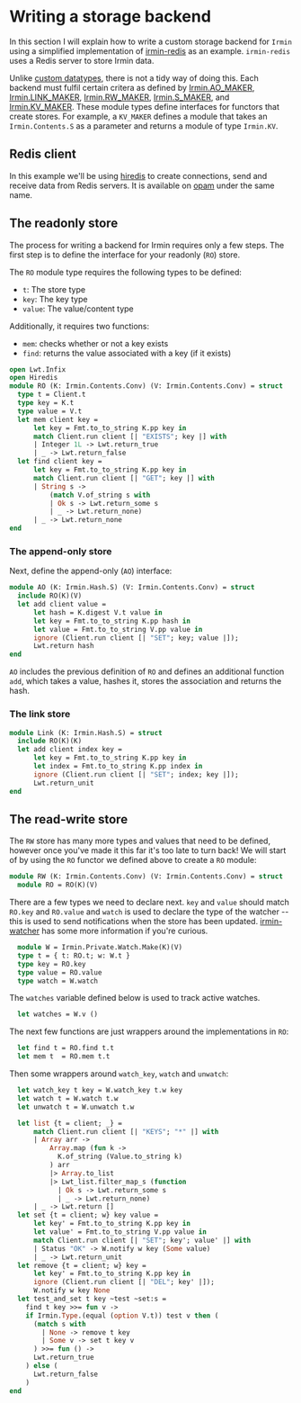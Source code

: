 # Writing a storage backend

In this section I will explain how to write a custom storage backend for `Irmin` using a simplified implementation of [irmin-redis](https://github.com/zshipko/irmin-redis) as an example. `irmin-redis` uses a Redis server to store Irmin data.

Unlike [custom datatypes](/Contents), there is not a tidy way of doing this. Each backend must fulfil certain critera as defined by [Irmin.AO_MAKER](https://mirage.github.io/irmin/irmin/Irmin/module-type-AO_MAKER/index.html), [Irmin.LINK_MAKER](https://mirage.github.io/irmin/irmin/Irmin/module-type-LINK_MAKER/index.html), [Irmin.RW_MAKER](https://mirage.github.io/irmin/irmin/Irmin/module-type-RW_MAKER/index.html), [Irmin.S_MAKER](https://mirage.github.io/irmin/irmin/Irmin/module-type-S_MAKER/index.html), and [Irmin.KV_MAKER](https://mirage.github.io/irmin/irmin/Irmin/module-type-KV_MAKER/index.html). These module types define interfaces for functors that create stores. For example, a `KV_MAKER` defines a module that takes an `Irmin.Contents.S` as a parameter and returns a module of type `Irmin.KV`.

## Redis client

In this example we'll be using [hiredis](https://github.com/zshipko/ocaml-hiredis) to create connections, send and receive data from Redis servers. It is available on [opam](https://github.com/ocaml/opam) under the same name.

## The readonly store

The process for writing a backend for Irmin requires only a few steps. The first step is to define the interface for your readonly (`RO`) store.

The `RO` module type requires the following types to be defined:

- `t`: The store type
- `key`: The key type
- `value`: The value/content type

Additionally, it requires two functions:

- `mem`: checks whether or not a key exists
- `find`: returns the value associated with a key (if it exists)

```ocaml
open Lwt.Infix
open Hiredis
module RO (K: Irmin.Contents.Conv) (V: Irmin.Contents.Conv) = struct
  type t = Client.t
  type key = K.t
  type value = V.t
  let mem client key =
      let key = Fmt.to_to_string K.pp key in
      match Client.run client [| "EXISTS"; key |] with
      | Integer 1L -> Lwt.return_true
      | _ -> Lwt.return_false
  let find client key =
      let key = Fmt.to_to_string K.pp key in
      match Client.run client [| "GET"; key |] with
      | String s ->
          (match V.of_string s with
          | Ok s -> Lwt.return_some s
          | _ -> Lwt.return_none)
      | _ -> Lwt.return_none
end
```

### The append-only store

Next, define the append-only (`AO`) interface:

```ocaml
module AO (K: Irmin.Hash.S) (V: Irmin.Contents.Conv) = struct
  include RO(K)(V)
  let add client value =
      let hash = K.digest V.t value in
      let key = Fmt.to_to_string K.pp hash in
      let value = Fmt.to_to_string V.pp value in
      ignore (Client.run client [| "SET"; key; value |]);
      Lwt.return hash
end
```

`AO` includes the previous definition of `RO` and defines an additional function `add`,  which takes a value, hashes it, stores the association and returns the hash.

### The link store

```ocaml
module Link (K: Irmin.Hash.S) = struct
  include RO(K)(K)
  let add client index key =
      let key = Fmt.to_to_string K.pp key in
      let index = Fmt.to_to_string K.pp index in
      ignore (Client.run client [| "SET"; index; key |]);
      Lwt.return_unit
end
```

## The read-write store

The `RW` store has many more types and values that need to be defined, however once you've made it this far it's too late to turn back! We will start of by using the `RO` functor we defined above to create a `RO` module:

```ocaml
module RW (K: Irmin.Contents.Conv) (V: Irmin.Contents.Conv) = struct
  module RO = RO(K)(V)
```

There are a few types we need to declare next. `key` and `value` should match `RO.key` and `RO.value` and `watch` is used to declare the type of the watcher -- this is used to send notifications when the store has been updated. [irmin-watcher](https://github.com/mirage/irmin-watcher) has some more information if you're curious.

```ocaml
  module W = Irmin.Private.Watch.Make(K)(V)
  type t = { t: RO.t; w: W.t }
  type key = RO.key
  type value = RO.value
  type watch = W.watch
```

The `watches` variable defined below is used to track active watches.

```ocaml
  let watches = W.v ()
```

The next few functions are just wrappers around the implementations in `RO`:

```ocaml
  let find t = RO.find t.t
  let mem t  = RO.mem t.t
```

Then some wrappers around `watch_key`, `watch` and `unwatch`:

```ocaml
  let watch_key t key = W.watch_key t.w key
  let watch t = W.watch t.w
  let unwatch t = W.unwatch t.w
```


```ocaml
  let list {t = client; _} =
      match Client.run client [| "KEYS"; "*" |] with
      | Array arr ->
          Array.map (fun k ->
            K.of_string (Value.to_string k)
          ) arr
          |> Array.to_list
          |> Lwt_list.filter_map_s (function
            | Ok s -> Lwt.return_some s
            | _ -> Lwt.return_none)
      | _ -> Lwt.return []
  let set {t = client; w} key value =
      let key' = Fmt.to_to_string K.pp key in
      let value' = Fmt.to_to_string V.pp value in
      match Client.run client [| "SET"; key'; value' |] with
      | Status "OK" -> W.notify w key (Some value)
      | _ -> Lwt.return_unit
  let remove {t = client; w} key =
      let key' = Fmt.to_to_string K.pp key in
      ignore (Client.run client [| "DEL"; key' |]);
      W.notify w key None
  let test_and_set t key ~test ~set:s =
    find t key >>= fun v ->
    if Irmin.Type.(equal (option V.t)) test v then (
      (match s with
        | None -> remove t key
        | Some v -> set t key v
      ) >>= fun () ->
      Lwt.return_true
    ) else (
      Lwt.return_false
    )
end
```
